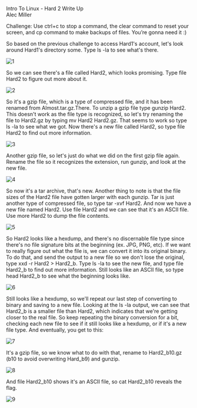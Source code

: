 Intro To Linux - Hard 2 Write Up                                
Alec Miller

Challenge: Use ctrl+c to stop a command, the clear command to reset your screen, and cp command to make backups of files. You’re gonna need it :)

So based on the previous challenge to access Hard1's account, let's look around Hard1's directory some. Type ls -la to see what's there. 

![1](https://user-images.githubusercontent.com/55161488/134848432-d094111b-894b-47ea-b2cd-f25734fc4d21.jpg)

So we can see there's a file called Hard2, which looks promising. Type file Hard2 to figure out more about it. 

![2](https://user-images.githubusercontent.com/55161488/134848441-e772a802-63ce-4320-a4f5-94d0c943ea46.jpg)

So it's a gzip file, which is a type of compressed file, and it has been renamed from Almost.tar.gz.There. To unzip a gzip file type gunzip Hard2. This doesn't work as the file type is recognized, so let's try renaming the file to Hard2.gz  by typing mv Hard2 Hard2.gz. That seems to work so type ls -la to see what we got. Now there's a new file called Hard2, so type file Hard2 to find out more information. 

![3](https://user-images.githubusercontent.com/55161488/134848445-ce79543c-395a-40e6-b020-9bf8d7e3cee7.jpg)

Another gzip file, so let's just do what we did on the first gzip file again. Rename the file so it recognizes the extension, run gunzip, and look at the new file.

![4](https://user-images.githubusercontent.com/55161488/134848453-bbf50763-bbee-48a6-bb44-2d4432dde55e.jpg)

So now it's a tar archive, that's new. Another thing to note is that the file sizes of the Hard2 file have gotten larger with each gunzip. Tar is just another type of compressed file, so type tar -xvf Hard2. And now we have a new file named Hard2. Use file Hard2 and we can see that it's an ASCII file. Use more Hard2 to dump the file contents. 

![5](https://user-images.githubusercontent.com/55161488/134848456-9b7e5a01-cac0-49fa-b1e7-82cbc02599a0.jpg)

So Hard2 looks like a hexdump, and there's no discernable file type since there's no file signature bits at the beginning (ex. JPG, PNG, etc). If we want to really figure out what the file is, we can convert it into its original binary. To do that, and send the output to a new file so we don't lose the original, type xxd -r Hard2 > Hard2_b. Type ls -la to see the new file, and type file Hard2_b to find out more information. Still looks like an ASCII file, so type head Hard2_b to see what the beginning looks like.

![6](https://user-images.githubusercontent.com/55161488/134848465-2958253c-5f74-4d34-95e7-90c6e2cc45f4.jpg)

Still looks like a hexdump, so we'll repeat our last step of converting to binary and saving to a new file. Looking at the ls -la output, we can see that Hard2_b is a smaller file than Hard2, which indicates that we're getting closer to the real file. So keep repeating the binary conversion for a bit, checking each new file to see if it still looks like a hexdump, or if it's a new file type. And eventually, you get to this: 

![7](https://user-images.githubusercontent.com/55161488/134848470-2d0c9cae-f361-459d-a656-a9fbbe83c635.jpg)

It's a gzip file, so we know what to do with that, rename to Hard2_b10.gz (b10 to avoid overwriting Hard_b9) and gunzip.

![8](https://user-images.githubusercontent.com/55161488/134848474-cc3c7ff7-26ce-4518-a190-1cf97c985db8.jpg)

And file Hard2_b10 shows it's an ASCII file, so cat Hard2_b10 reveals the flag.

![9](https://user-images.githubusercontent.com/55161488/134848481-560632ad-b23a-487f-bbfe-69705c39702c.jpg)

